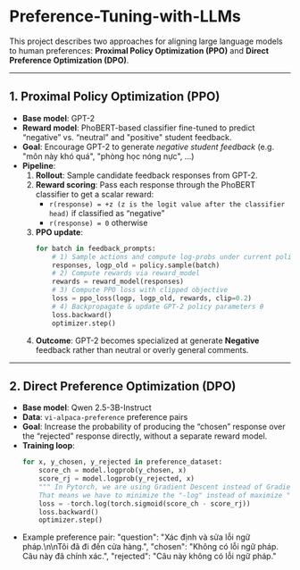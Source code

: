 # Preference-Tuning-with-LLMs

This project describes two approaches for aligning large language models to human preferences: **Proximal Policy Optimization (PPO)** and **Direct Preference Optimization (DPO)**.

---

## 1. Proximal Policy Optimization (PPO)

- **Base model**: GPT-2  
- **Reward model**: PhoBERT-based classifier fine-tuned to predict “negative” vs. “neutral” and "positive" student feedback.  
- **Goal**: Encourage GPT-2 to generate *negative student feedback* (e.g. "môn này khó quá", "phòng học nóng nực", ...)  
- **Pipeline**:  
  1. **Rollout**: Sample candidate feedback responses from GPT-2.  
  2. **Reward scoring**: Pass each response through the PhoBERT classifier to get a scalar reward:
     - `r(response) = +z (z is the logit value after the classifier head)` if classified as “negative”  
     - `r(response) = 0` otherwise  
  3. **PPO update**:  
     ```python
     for batch in feedback_prompts:
         # 1) Sample actions and compute log-probs under current policy π_θ
         responses, logp_old = policy.sample(batch)
         # 2) Compute rewards via reward_model
         rewards = reward_model(responses)
         # 3) Compute PPO loss with clipped objective
         loss = ppo_loss(logp, logp_old, rewards, clip=0.2)
         # 4) Backpropagate & update GPT-2 policy parameters θ
         loss.backward()
         optimizer.step()
     ```
  4. **Outcome**: GPT-2 becomes specialized at generate **Negative** feedback rather than neutral or overly general comments.

---

## 2. Direct Preference Optimization (DPO)

- **Base model**: Qwen 2.5-3B-Instruct  
- **Data**: `vi-alpaca-preference` preference pairs  
- **Goal**: Increase the probability of producing the “chosen” response over the “rejected” response directly, without a separate reward model.  
- **Training loop**:  
  ```python
  for x, y_chosen, y_rejected in preference_dataset:
      score_ch = model.logprob(y_chosen, x)
      score_rj = model.logprob(y_rejected, x)
      """ In Pytorch, we are using Gradient Descent instead of Gradient Ascent.
      That means we have to minimize the "-log" instead of maximize "log". """
      loss = -torch.log(torch.sigmoid(score_ch - score_rj))
      loss.backward()
      optimizer.step()
- Example preference pair: 
  "question": "Xác định và sửa lỗi ngữ pháp.\n\nTôi đã đi đến cửa hàng.",
  "chosen":  "Không có lỗi ngữ pháp. Câu này đã chính xác.",
  "rejected": "Câu này không có lỗi ngữ pháp."

